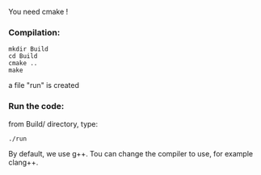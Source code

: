 You need cmake !

### Compilation:
```
mkdir Build
cd Build
cmake ..
make
```
a file "run" is created

### Run the code:

from Build/ directory, type:
```
./run
```
By default, we use g++. Tou can change the compiler to use, for example clang++.
